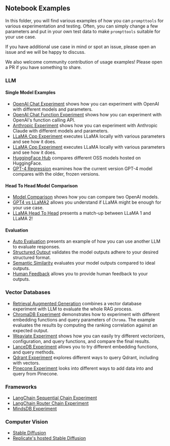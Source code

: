 ## Notebook Examples

In this folder, you will find various examples of how you can `prompttools` for
various experimentation and testing. Often, you can simply change a few parameters
and put in your own test data to make `prompttools` suitable for your use case.

If you have additional use case in mind or spot an issue, please open an issue
and we will be happy to discuss.

We also welcome community contribution of usage examples! Please open a PR if you
have something to share.

### LLM

#### Single Model Examples
- [OpenAI Chat Experiment](OpenAIChatExperiment.ipynb) shows how you can experiment with OpenAI with different models and parameters.
- [OpenAI Chat Function Experiment](OpenAIChatFunctionExperiment.ipynb) shows how you can experiment with OpenAI's function calling API.
- [Anthropic Experiment](AnthropicExperiment.ipynb) shows how you can experiment with Anthropic Claude with different models and parameters.
- [LLaMA Cpp Experiment](LlamaCppExperiment.ipynb) executes LLaMA locally with various parameters and see how it does.
- [LLaMA Cpp Experiment](LlamaCppExperiment.ipynb) executes LLaMA locally with various parameters and see how it does.
- [HuggingFace Hub](HuggingFaceHub.ipynb) compares different OSS models hosted on HuggingFace.
- [GPT-4 Regression](GPT4RegressionTesting.ipynb) examines how the current version GPT-4 model compares with the older, frozen versions.

#### Head To Head Model Comparison

- [Model Comparison](ModelComparison.ipynb) shows how you can compare two OpenAI models.
- [GPT4 vs LLaMA2](GPT4vsLlama2.ipynb) allows you understand if LLaMA might be enough for your use case.
- [LLaMA Head To Head](LlamaHeadToHead.ipynb) presents a match-up between LLaMA 1 and LLaMA 2!

#### Evaluation
- [Auto Evaluation](AutoEval.ipynb) presents an example of how you can use another LLM to evaluate responses.
- [Structured Output](StructuredOutput.ipynb) validates the model outputs adhere to your desired structured format.
- [Semantic Similarity](SemanticSimilarity.ipynb) evaluates your model outputs compared to ideal outputs.
- [Human Feedback](HumanFeedback.ipynb) allows you to provide human feedback to your outputs.


### Vector Databases

- [Retrieval Augmented Generation](vectordb_experiments/RetrievalAugmentedGeneration.ipynb) combines a vector database
  experiment with LLM to evaluate the whole RAG process.
- [ChromaDB Experiment](vectordb_experiments/ChromaDBExperiment.ipynb) demonstrates how to experiment with different
  embedding functions and query parameters of `Chroma`. The example evaluates the results by computing the
  ranking correlation against an expected output.
- [Weaviate Experiment](vectordb_experiments/WeaviateExperiment.ipynb) shows how you can easily try different vectorizers, configuration,
  and query functions, and compare the final results.
- [LanceDB Experiment](vectordb_experiments/LanceDBExperiment.ipynb) allows you to try different embedding functions, and query methods.
- [Qdrant Experiment](vectordb_experiments/QdrantExperiment.ipynb) explores different ways to query Qdrant, including with vectors.
- [Pinecone Experiment](vectordb_experiments/PineconeExperiment.ipynb) looks into different ways to add data into and query from Pinecone.

### Frameworks

- [LangChain Sequential Chain Experiment](frameworks/LangChainSequentialChainExperiment.ipynb)
- [LangChain Router Chain Experiment](frameworks/LangChainRouterChainExperiment.ipynb)
- [MindsDB Experiment](frameworks/MindsDBExperiment.ipynb)

### Computer Vision
- [Stable Diffusion](image_experiments/StableDiffusion.ipynb)
- [Replicate's hosted Stable Diffusion](image_experiments/ReplicateStableDiffusion.ipynb)
